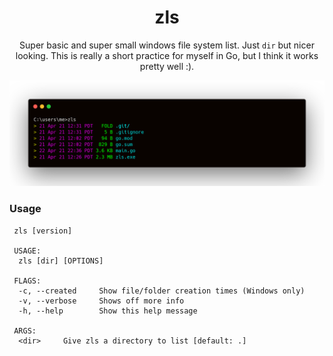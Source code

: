 <div align="center">
<h1>zls</h1>

Super basic and super small windows file system list. Just `dir` but nicer looking.
This is really a short practice for myself in Go, but I think it works pretty well :).

![zls terminal](example.png)
</div>

### Usage
```
 zls [version]

 USAGE:
  zls [dir] [OPTIONS]

 FLAGS:
  -c, --created		Show file/folder creation times (Windows only)
  -v, --verbose		Shows off more info
  -h, --help		Show this help message

 ARGS:
  <dir>		Give zls a directory to list [default: .]
  
  ```
